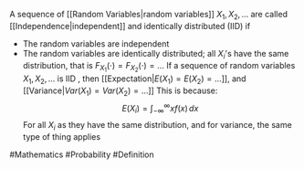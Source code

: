 A sequence of [[Random Variables|random variables]] $X_{1},X_{2},\dots$ are called [[Independence|independent]] and identically distributed (IID) if
- The random variables are independent
- The random variables are identically distributed; all $X_{i}$'s have the same distribution, that is $F_{X_{1}}(\cdot)=F_{X_{2}}(\cdot)=\dots$ 
If a sequence of random variables $X_{1},X_{2},\dots$ is IID , then [[Expectation|$E(X_{1})=E(X_{2})=\dots$]], and [[Variance|$Var(X_{1})=Var(X_{2})=\dots$]] 
This is because:
$$
E(X_{i})=\int_{-\infty}^{\infty} xf(x) \, dx 
$$
For all $X_{i}$ as they have the same distribution, and for variance, the same type of thing applies


#Mathematics #Probability #Definition 
